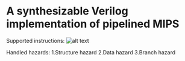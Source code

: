 A synthesizable Verilog implementation of pipelined MIPS
==
Supported instructions: 
![alt text](https://github.com/Andy19961017/DSD/tree/master/Final/supported_instructions.png)

Handled hazards: 
1.Structure hazard 
2.Data hazard 
3.Branch hazard
